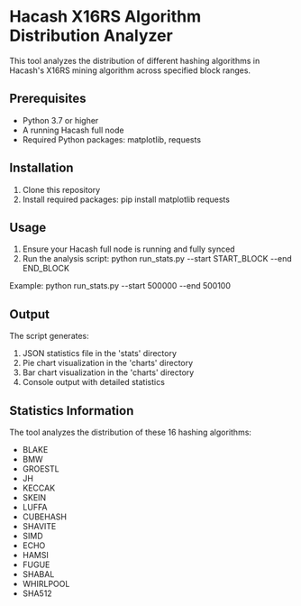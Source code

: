 # Hacash X16RS Algorithm Distribution Analyzer

This tool analyzes the distribution of different hashing algorithms in Hacash's X16RS mining algorithm across specified block ranges.

## Prerequisites

- Python 3.7 or higher
- A running Hacash full node
- Required Python packages: matplotlib, requests

## Installation

1. Clone this repository
2. Install required packages:
   pip install matplotlib requests

## Usage

1. Ensure your Hacash full node is running and fully synced
2. Run the analysis script:
   python run_stats.py --start START_BLOCK --end END_BLOCK

Example:
   python run_stats.py --start 500000 --end 500100

## Output

The script generates:
1. JSON statistics file in the 'stats' directory
2. Pie chart visualization in the 'charts' directory
3. Bar chart visualization in the 'charts' directory
4. Console output with detailed statistics

## Statistics Information

The tool analyzes the distribution of these 16 hashing algorithms:
- BLAKE
- BMW
- GROESTL
- JH
- KECCAK
- SKEIN
- LUFFA
- CUBEHASH
- SHAVITE
- SIMD
- ECHO
- HAMSI
- FUGUE
- SHABAL
- WHIRLPOOL
- SHA512


